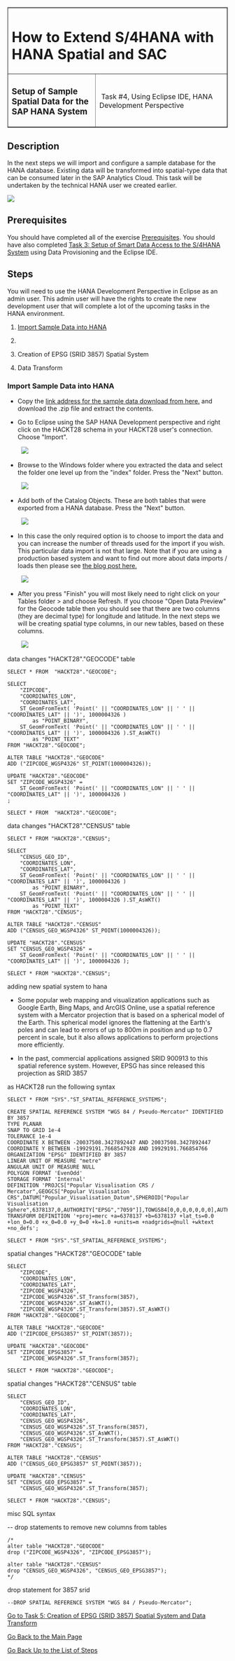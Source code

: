 <table width=100% border=>
<tr><td colspan=2><h1>How to Extend S/4HANA with HANA Spatial and SAC</h1></td></tr>
<tr><td><h3>Setup of Sample Spatial Data for the SAP HANA System</h3></td><td width=60%></br>&nbsp;Task #4, Using Eclipse IDE, HANA Development Perspective</p></td></tr>
</table>

## Description

In the next steps we will import and configure a sample database for the HANA database. Existing data will be transformed into spatial-type data that can be consumed later in the SAP Analytics Cloud. This task will be undertaken by the technical HANA user we created earlier.

<img src="../images/XXXXXX.jpg">

## Prerequisites

You should have completed all of the exercise [Prerequisites](../exercises/preReqs.md). You should have also completed [Task 3: Setup of Smart Data Access to the S/4HANA System](sdiConfig.md) using Data Provisioning and the Eclipse IDE.

## Steps

You will need to use the HANA Development Perspective in Eclipse as an admin user. This admin user will have the rights to create the new development user that will complete a lot of the upcoming tasks in the HANA environment. 

1. [Import Sample Data into HANA](#hdbdimp)

2. 

3. Creation of EPSG (SRID 3857) Spatial System 
 
4. Data Transform
 

### <a name="hdbdimp"></a> Import Sample Data into HANA

* Copy the [link address for the sample data download from here.](https://goo.gl/k9ydJV) and download the .zip file and extract the contents.

* Go to Eclipse using the SAP HANA Development perspective and right click on the HACKT28 schema in your HACKT28 user's connection. Choose "Import".

&nbsp;&nbsp;&nbsp;&nbsp;&nbsp;&nbsp;&nbsp;&nbsp;<img src="../images/dataimp1.jpg">

* Browse to the Windows folder where you extracted the data and select the folder one level up from the "index" folder. Press the "Next" button.

&nbsp;&nbsp;&nbsp;&nbsp;&nbsp;&nbsp;&nbsp;&nbsp;<img src="../images/dataimp2.jpg">

* Add both of the Catalog Objects. These are both tables that were exported from a HANA database. Press the "Next" button.

&nbsp;&nbsp;&nbsp;&nbsp;&nbsp;&nbsp;&nbsp;&nbsp;<img src="../images/dataimp3.jpg">

* In this case the only required option is to choose to import the data and you can increase the number of threads used for the import if you wish. This particular data import is not that large. Note that if you are using a production based system and want to find out more about data imports / loads then please see [the blog post here.](https://blogs.saphana.com/2013/04/07/best-practices-for-sap-hana-data-loads/)

&nbsp;&nbsp;&nbsp;&nbsp;&nbsp;&nbsp;&nbsp;&nbsp;<img src="../images/dataimp4a.jpg">

* After you press "Finish" you will most likely need to right click on your Tables folder > and choose Refresh. If you choose "Open Data Preview" for the Geocode table then you should see that there are two columns (they are decimal type) for longitude and latitude. In the next steps we will be creating spatial type columns, in our new tables, based on these columns.

&nbsp;&nbsp;&nbsp;&nbsp;&nbsp;&nbsp;&nbsp;&nbsp;<img src="../images/dataimp5.jpg">


data changes "HACKT28"."GEOCODE" table

```
SELECT * FROM  "HACKT28"."GEOCODE";

SELECT  
	"ZIPCODE", 
	"COORDINATES_LON",
	"COORDINATES_LAT",
	ST_GeomFromText( 'Point(' || "COORDINATES_LON" || ' ' || "COORDINATES_LAT" || ')', 1000004326 ) 
		as "POINT_BINARY",
	ST_GeomFromText( 'Point(' || "COORDINATES_LON" || ' ' || "COORDINATES_LAT" || ')', 1000004326 ).ST_AsWKT() 
		as "POINT_TEXT"
FROM "HACKT28"."GEOCODE"; 

ALTER TABLE "HACKT28"."GEOCODE"
ADD ("ZIPCODE_WGSP4326" ST_POINT(1000004326));

UPDATE "HACKT28"."GEOCODE"
SET "ZIPCODE_WGSP4326" = 
 	ST_GeomFromText( 'Point(' || "COORDINATES_LON" || ' ' || "COORDINATES_LAT" || ')', 1000004326 )
;
 
SELECT * FROM  "HACKT28"."GEOCODE";
```


data changes "HACKT28"."CENSUS" table

```
SELECT * FROM "HACKT28"."CENSUS";

SELECT  
	"CENSUS_GEO_ID",
	"COORDINATES_LON",
	"COORDINATES_LAT",
	ST_GeomFromText( 'Point(' || "COORDINATES_LON" || ' ' || "COORDINATES_LAT" || ')', 1000004326 ) 
		as "POINT_BINARY",
	ST_GeomFromText( 'Point(' || "COORDINATES_LON" || ' ' || "COORDINATES_LAT" || ')', 1000004326 ).ST_AsWKT() 
		as "POINT_TEXT"
FROM "HACKT28"."CENSUS";

ALTER TABLE "HACKT28"."CENSUS"
ADD ("CENSUS_GEO_WGSP4326" ST_POINT(1000004326));

UPDATE "HACKT28"."CENSUS"
SET "CENSUS_GEO_WGSP4326" = 
 	ST_GeomFromText( 'Point(' || "COORDINATES_LON" || ' ' || "COORDINATES_LAT" || ')', 1000004326 );
 	
SELECT * FROM "HACKT28"."CENSUS"; 
```

adding new spatial system to hana

* Some popular web mapping and visualization applications such as Google Earth, Bing Maps, and ArcGIS Online, use a spatial reference system with a Mercator projection that is based on a spherical model of the Earth. This spherical model ignores the flattening at the Earth's poles and can lead to errors of up to 800m in position and up to 0.7 percent in scale, but it also allows applications to perform projections more efficiently.

* In the past, commercial applications assigned SRID 900913 to this spatial reference system. However, EPSG has since released this projection as SRID 3857

as HACKT28 run the following syntax

```
SELECT * FROM "SYS"."ST_SPATIAL_REFERENCE_SYSTEMS";

CREATE SPATIAL REFERENCE SYSTEM "WGS 84 / Pseudo-Mercator" IDENTIFIED BY 3857
TYPE PLANAR
SNAP TO GRID 1e-4
TOLERANCE 1e-4
COORDINATE X BETWEEN -20037508.3427892447 AND 20037508.3427892447
COORDINATE Y BETWEEN -19929191.7668547928 AND 19929191.766854766
ORGANIZATION "EPSG" IDENTIFIED BY 3857
LINEAR UNIT OF MEASURE "metre"
ANGULAR UNIT OF MEASURE NULL
POLYGON FORMAT 'EvenOdd'
STORAGE FORMAT 'Internal'
DEFINITION 'PROJCS["Popular Visualisation CRS / Mercator",GEOGCS["Popular Visualisation CRS",DATUM["Popular_Visualisation_Datum",SPHEROID["Popular Visualisation Sphere",6378137,0,AUTHORITY["EPSG","7059"]],TOWGS84[0,0,0,0,0,0,0],AUTHORITY["EPSG","6055"]],PRIMEM["Greenwich",0,AUTHORITY["EPSG","8901"]],UNIT["degree",0.01745329251994328,AUTHORITY["EPSG","9122"]],AUTHORITY["EPSG","4055"]],UNIT["metre",1,AUTHORITY["EPSG","9001"]],PROJECTION["Mercator_1SP"],PARAMETER["central_meridian",0],PARAMETER["scale_factor",1],PARAMETER["false_easting",0],PARAMETER["false_northing",0],AUTHORITY["EPSG","3785"],AXIS["X",EAST],AXIS["Y",NORTH]]'
TRANSFORM DEFINITION '+proj=merc +a=6378137 +b=6378137 +lat_ts=0.0 +lon_0=0.0 +x_0=0.0 +y_0=0 +k=1.0 +units=m +nadgrids=@null +wktext  +no_defs';

SELECT * FROM "SYS"."ST_SPATIAL_REFERENCE_SYSTEMS";
```

spatial changes "HACKT28"."GEOCODE" table

```
SELECT  
	"ZIPCODE", 
	"COORDINATES_LON",
	"COORDINATES_LAT",
	"ZIPCODE_WGSP4326",
	"ZIPCODE_WGSP4326".ST_Transform(3857),
	"ZIPCODE_WGSP4326".ST_AsWKT(),
	"ZIPCODE_WGSP4326".ST_Transform(3857).ST_AsWKT()
FROM "HACKT28"."GEOCODE"; 

ALTER TABLE "HACKT28"."GEOCODE"
ADD ("ZIPCODE_EPSG3857" ST_POINT(3857));

UPDATE "HACKT28"."GEOCODE"
SET "ZIPCODE_EPSG3857" = 
	"ZIPCODE_WGSP4326".ST_Transform(3857);
	
SELECT * FROM "HACKT28"."GEOCODE";
```


spatial changes "HACKT28"."CENSUS" table

```
SELECT  
	"CENSUS_GEO_ID",
	"COORDINATES_LON",
	"COORDINATES_LAT",
	"CENSUS_GEO_WGSP4326",
	"CENSUS_GEO_WGSP4326".ST_Transform(3857),
	"CENSUS_GEO_WGSP4326".ST_AsWKT(),
	"CENSUS_GEO_WGSP4326".ST_Transform(3857).ST_AsWKT()
FROM "HACKT28"."CENSUS";

ALTER TABLE "HACKT28"."CENSUS"
ADD ("CENSUS_GEO_EPSG3857" ST_POINT(3857));

UPDATE "HACKT28"."CENSUS"
SET "CENSUS_GEO_EPSG3857" = 
	"CENSUS_GEO_WGSP4326".ST_Transform(3857);
	
SELECT * FROM "HACKT28"."CENSUS";
```

 misc SQL syntax


-- drop statements to remove new columns from tables

```
/*
alter table "HACKT28"."GEOCODE"
drop ("ZIPCODE_WGSP4326", "ZIPCODE_EPSG3857");

alter table "HACKT28"."CENSUS"
drop "CENSUS_GEO_WGSP4326", "CENSUS_GEO_EPSG3857");
*/
```

drop statement for 3857 srid

```
--DROP SPATIAL REFERENCE SYSTEM "WGS 84 / Pseudo-Mercator";
```

[Go to Task 5: Creation of EPSG (SRID 3857) Spatial System and Data Transform](hdbSpatial.md)

[Go Back to the Main Page](../demoHowTo.md)

[Go Back Up to the List of Steps](#steps)
